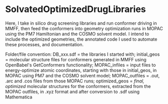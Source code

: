 # SolvatedOptimizedDrugLibraries
Here, I take in silico drug screening libraries and run conformer driving in MMFF, then feed the conformers into geometry optimization runs in MOPAC using the PM7 Hamiltonian and the COSMO solvent model. I intend to include the optimized geometries, the annotated code I used to automate these processes, and documentation.

Folder/file convention:
DB_xxx.sdf = the libraries I started with;
initial_geos = molecular structure files for conformers generated in MMFF using OpenBabel's GetConformers functionality;
MOPAC_infiles = input files to energy-optimize atomic coordinates, starting with those in initial_geos, in MOPAC using PM7 and the COSMO solvent model;
MOPAC_outfiles = .out, .arc and .cos files from those MOPAC runs;
optimized_geos = *final, optimized* molecular structures for the conformers, extracted from the MOPAC outfiles, in .xyz format and after conversion to .sdf using Mathematica



